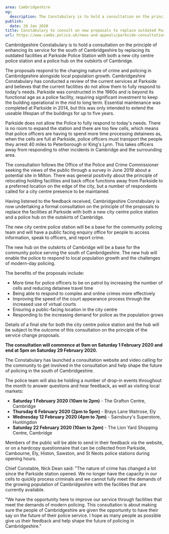 ```yaml
area: Cambridgeshire
og:
  description: The Constabulary is to hold a consultation on the principle of enhancing its service for the south of Cambridgeshire by replacing facilities at Parkside Police Station.
publish:
  date: 20 Jan 2020
title: Constabulary to consult on new proposals to replace outdated Parkside
url: https://www.cambs.police.uk/news-and-appeals/parkside-consultation-launch
```

Cambridgeshire Constabulary is to hold a consultation on the principle of enhancing its service for the south of Cambridgeshire by replacing its outdated facilities at Parkside Police Station with both a new city centre police station and a police hub on the outskirts of Cambridge.

The proposals respond to the changing nature of crime and policing in Cambridgeshire alongside local population growth. Cambridgeshire Constabulary has conducted a review of the current services at Parkside and believes that the current facilities do not allow them to fully respond to today's needs. Parkside was constructed in the 1960s and is beyond its functional age as a police facility, requiring significant investment to keep the building operational in the mid to long term. Essential maintenance was completed at Parkside in 2014, but this was only intended to extend the useable lifespan of the buildings for up to five years.

Parkside does not allow the Police to fully respond to today's needs. There is no room to expand the station and there are too few cells, which means that police officers are having to spend more time processing detainees as, when the cells are full at Parkside, police officers must transport the people they arrest 40 miles to Peterborough or King's Lynn. This takes officers away from responding to other incidents in Cambridge and the surrounding area.

The consultation follows the Office of the Police and Crime Commissioner seeking the views of the public through a survey in June 2019 about a potential site in Milton. There was general positivity about the principle of relocating holding facilities and back office functions away from Parkside to a preferred location on the edge of the city, but a number of respondents called for a city centre presence to be maintained.

Having listened to the feedback received, Cambridgeshire Constabulary is now undertaking a formal consultation on the principle of the proposals to replace the facilities at Parkside with both a new city centre police station and a police hub on the outskirts of Cambridge.

The new city centre police station will be a base for the community policing team and will have a public facing enquiry office for people to access information, speak to officers, and report crime.

The new hub on the outskirts of Cambridge will be a base for the community police serving the south of Cambridgeshire. The new hub will enable the police to respond to local population growth and the challenges of modern-day policing.

The benefits of the proposals include:

 * More time for police officers to be on patrol by increasing the number of cells and reducing detainee travel time
 * Being able to respond to complex and online crimes more effectively
 * Improving the speed of the court appearance process through the increased use of virtual courts
 * Ensuring a public-facing location in the city centre
 * Responding to the increasing demand for police as the population grows

Details of a final site for both the city centre police station and the hub will be subject to the outcome of this consultation on the principle of the service change proposals.

**The consultation will commence at 9am on Saturday 1 February 2020 and end at 5pm on Saturday 29 February 2020.**

The Constabulary has launched a consultation website and video calling for the community to get involved in the consultation and help shape the future of policing in the south of Cambridgeshire.

The police team will also be holding a number of drop-in events throughout the month to answer questions and hear feedback, as well as visiting local markets:

 * **Saturday 1 February 2020 (10am to 2pm)** - The Grafton Centre, Cambridge
 * **Thursday 6 February 2020 (2pm to 5pm)** - Brays Lane Waitrose, Ely
 * **Wednesday 12 February 2020 (4pm to 7pm)** - Sainsbury's Superstore, Huntingdon
 * **Saturday 22 February 2020 (10am to 2pm)** - The Lion Yard Shopping Centre, Cambridge

Members of the public will be able to send in their feedback via the website, or on a hardcopy questionnaire that can be collected from Parkside, Cambourne, Ely, Histon, Sawston, and St Neots police stations during opening hours.

Chief Constable, Nick Dean said: "The nature of crime has changed a lot since the Parkside station opened. We no longer have the capacity in our cells to quickly process criminals and we cannot fully meet the demands of the growing population of Cambridgeshire with the facilities that are currently available.

"We have the opportunity here to improve our service through facilities that meet the demands of modern policing. This consultation is about making sure the people of Cambridgeshire are given the opportunity to have their say on the future of their police service. I hope as many people as possible give us their feedback and help shape the future of policing in Cambridgeshire."
